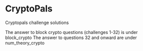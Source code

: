 # CryptoPals
Cryptopals challenge solutions

The answer to block crypto questions (challenges 1-32) is under block_crypto
The answer to questions 32 and onward are under num_theory_crypto

